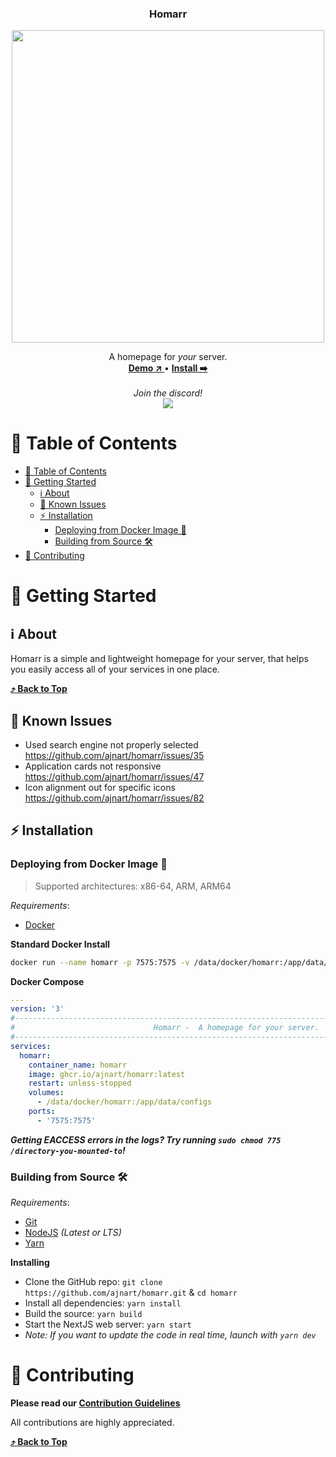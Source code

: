 
<h3 align="center">Homarr</h3>
  <p align="center">
<img align="end" width=500 src="https://user-images.githubusercontent.com/49837342/168315259-b778c816-10fe-44db-bd25-3eea6f31b233.png" />
  </p>
  <p align = "center">
    A homepage for <i>your</i> server.
  <br/>
  <a href = "https://github.com/ajnart/homarr/deployments/activity_log?environment=Production" > <strong> Demo ↗️ </strong> </a> • <a href = "#-installation" > <strong> Install ➡️ </strong> </a>
  <br />
  <br />
    <i>Join the discord!</i>
  <br />
    <a href = "https://discord.gg/aCsmEV5RgA" > <img src="https://discordapp.com/api/guilds/972958686051962910/widget.png?style=shield" > </a>
</p>


# 📃 Table of Contents
- [📃 Table of Contents](#-table-of-contents)
- [🚀 Getting Started](#-getting-started)
  - [ℹ️ About](#ℹ️-about)
  - [🐛 Known Issues](#-known-issues)
  - [⚡ Installation](#-installation)
    - [Deploying from Docker Image 🐳](#deploying-from-docker-image-)
    - [Building from Source 🛠️](#building-from-source-️)
- [💖 Contributing](#-contributing)

<!-- Getting Started -->
# 🚀 Getting Started

## ℹ️ About

Homarr is a simple and lightweight homepage for your server, that helps you easily access all of your services in one place.
    
**[⤴️ Back to Top](#-table-of-contents)**

## 🐛 Known Issues

-  Used search engine not properly selected https://github.com/ajnart/homarr/issues/35 
-  Application cards not responsive https://github.com/ajnart/homarr/issues/47
-  Icon alignment out for specific icons https://github.com/ajnart/homarr/issues/82

## ⚡ Installation

### Deploying from Docker Image 🐳
> Supported architectures: x86-64, ARM, ARM64

_Requirements_:
- [Docker](https://docs.docker.com/get-docker/)

**Standard Docker Install**
```sh
docker run --name homarr -p 7575:7575 -v /data/docker/homarr:/app/data/configs -d ghcr.io/ajnart/homarr:latest
```

**Docker Compose**
```yml
---
version: '3'
#--------------------------------------------------------------------------------------------#
#                               Homarr -  A homepage for your server.                        #
#--------------------------------------------------------------------------------------------#
services:
  homarr:
    container_name: homarr
    image: ghcr.io/ajnart/homarr:latest
    restart: unless-stopped
    volumes:
      - /data/docker/homarr:/app/data/configs
    ports:
      - '7575:7575'
```

***Getting EACCESS errors in the logs? Try running `sudo chmod 775 /directory-you-mounted-to`!***

### Building from Source 🛠️

_Requirements_:
- [Git](https://git-scm.com/downloads)
- [NodeJS](https://nodejs.org/en/) _(Latest or LTS)_
- [Yarn](https://yarnpkg.com/)

**Installing**

- Clone the GitHub repo: `git clone https://github.com/ajnart/homarr.git` & `cd homarr`
- Install all dependencies: `yarn install`
- Build the source: `yarn build`
- Start the NextJS web server: ``yarn start``
- *Note: If you want to update the code in real time, launch with ``yarn dev``*

# 💖 Contributing
**Please read our [Contribution Guidelines](/CONTRIBUTING.md)**

All contributions are highly appreciated.
    
**[⤴️ Back to Top](#-table-of-contents)**
